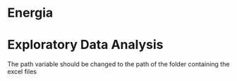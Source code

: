 # Energia

# Exploratory Data Analysis
The path variable should be changed to the path of the folder containing the excel files
